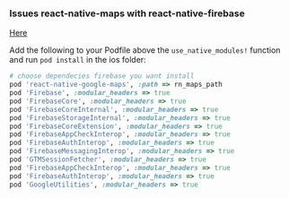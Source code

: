 ### Issues react-native-maps with react-native-firebase

[Here](https://stackoverflow.com/questions/74465963/react-native-maps-not-working-with-react-native-firebase-with-use-framework)

Add the following to your Podfile above the `use_native_modules!` function and run `pod install` in the ios folder:

```ruby
# choose dependecies firebase you want install
pod 'react-native-google-maps', :path => rn_maps_path
pod 'Firebase', :modular_headers => true
pod 'FirebaseCore', :modular_headers => true
pod 'FirebaseCoreInternal', :modular_headers => true
pod 'FirebaseStorageInternal', :modular_headers => true
pod 'FirebaseCoreExtension', :modular_headers => true
pod 'FirebaseAppCheckInterop', :modular_headers => true
pod 'FirebaseAuthInterop', :modular_headers => true
pod 'FirebaseMessagingInterop', :modular_headers => true
pod 'GTMSessionFetcher', :modular_headers => true
pod 'FirebaseAppCheckInterop', :modular_headers => true
pod 'FirebaseAuthInterop', :modular_headers => true
pod 'GoogleUtilities', :modular_headers => true
```
